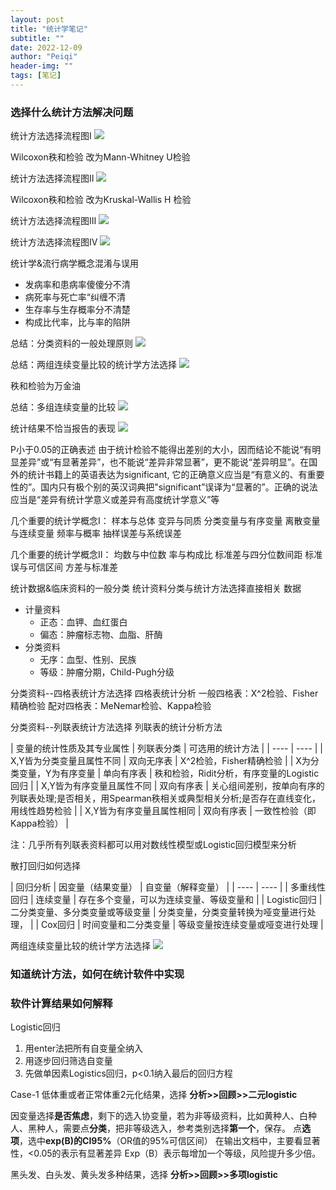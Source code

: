 ```yaml
---
layout: post
title: "统计学笔记"
subtitle: ""
date: 2022-12-09
author: "Peiqi"
header-img: ""
tags: [笔记]
---
```


### 选择什么统计方法解决问题

统计方法选择流程图Ⅰ
![](/img/in-post/statistics/statistics-1.jpg)

Wilcoxon秩和检验 改为Mann-Whitney U检验






统计方法选择流程图Ⅱ
![](/img/in-post/statistics/statistics-2.jpg)

Wilcoxon秩和检验 改为Kruskal-Wallis H 检验


统计方法选择流程图Ⅲ
![](/img/in-post/statistics/statistics-3.jpg)

统计方法选择流程图Ⅳ
![](/img/in-post/statistics/statistics-4.jpg)


统计学&流行病学概念混淆与误用
- 发病率和患病率傻傻分不清
- 病死率与死亡率“纠缠不清
- 生存率与生存概率分不清楚
-   构成比代率，比与率的陷阱

总结：分类资料的一般处理原则
![](/img/in-post/statistics/statistics-5.jpg)

总结：两组连续变量比较的统计学方法选择
![](/img/in-post/statistics/statistics-6.jpg)

秩和检验为万金油

总结：多组连续变量的比较
![](/img/in-post/statistics/statistics-7.jpg)

统计结果不恰当报告的表现
![](/img/in-post/statistics/statistics-8.jpg)

P小于0.05的正确表述
由于统计检验不能得出差别的大小，因而结论不能说“有明显差异”或“有显著差异”，也不能说“差异非常显著”，更不能说“差异明显”。在国外的统计书籍上的英语表达为significant,
它的正确意义应当是“有意义的、有重要性的”。国内只有极个别的英汉词典把"significant”误译为“显著的”。正确的说法应当是“差异有统计学意义或差异有高度统计学意义”等

几个重要的统计学概念Ⅰ：
样本与总体
变异与同质
分类变量与有序变量
离散变量与连续变量
频率与概率
抽样误差与系统误差

几个重要的统计学概念Ⅱ：
均数与中位数
率与构成比
标准差与四分位数间距
标准误与可信区间
方差与标准差

统计数据&临床资料的一般分类
统计资料分类与统计方法选择直接相关
数据
- 计量资料
    - 正态：血钾、血红蛋白
    - 偏态：肿瘤标志物、血脂、肝酶
- 分类资料
    - 无序：血型、性别、民族
    - 等级：肿瘤分期，Child-Pugh分级


分类资料--四格表统计方法选择
四格表统计分析
一般四格表：X^2检验、Fisher精确检验
配对四格表：MeNemar检验、Kappa检验



分类资料--列联表统计方法选择
列联表的统计分析方法

|  变量的统计性质及其专业属性   | 列联表分类  | 可选用的统计方法  |
|  ----  | ----  |
|  X,Y皆为分类变量且属性不同   | 双向无序表  | X^2检验，Fisher精确检验  |
|  X为分类变量，Y为有序变量   | 单向有序表  | 秩和检验，Ridit分析，有序变量的Logistic回归  |
|  X,Y皆为有序变量且属性不同   | 双向有序表  | 关心组间差别，按单向有序的列联表处理;是否相关，用Spearman秩相关或典型相关分析;是否存在直线变化，用线性趋势检验  |
|  X,Y皆为有序变量且属性相同   | 双向有序表  | 一致性检验（即Kappa检验）  |

注：几乎所有列联表资料都可以用对数线性模型或Logistic回归模型来分析

散打回归如何选择

|  回归分析   | 因变量（结果变量）  | 自变量（解释变量）  |
|  ----  | ----  |
|  多重线性回归   | 连续变量  | 存在多个变量，可以为连续变量、等级变量和  |
|  Logistic回归   | 二分类变量、多分类变量或等级变量  | 分类变量，分类变量转换为哑变量进行处理，  |
|  Cox回归   | 时间变量和二分类变量  | 等级变量按连续变量或哑变进行处理  |



两组连续变量比较的统计学方法选择
![](/img/in-post/statistics/statistics-9.jpg)







### 知道统计方法，如何在统计软件中实现

### 软件计算结果如何解释



Logistic回归
1. 用enter法把所有自变量全纳入
2. 用逐步回归筛选自变量
3. 先做单因素Logistics回归，p<0.1纳入最后的回归方程

Case-1
低体重或者正常体重2元化结果，选择 **分析>>回顾>>二元logistic**

因变量选择**是否焦虑**，剩下的选入协变量，若为非等级资料，比如黄种人、白种人、黑种人，需要点**分类**，把非等级选入，参考类别选择**第一个**，保存。
点**选项**，选中**exp(B)的CI95%**（OR值的95%可信区间）
在输出文档中，主要看显著性，<0.05的表示有显著差异
Exp（B）表示每增加一个等级，风险提升多少倍。



黑头发、白头发、黄头发多种结果，选择 **分析>>回顾>>多项logistic**